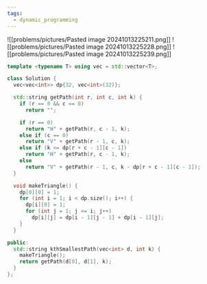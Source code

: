 ```yaml
---
tags:
  - dynamic_programming
---
```

![[problems/pictures/Pasted image 20241013225211.png]]
![[problems/pictures/Pasted image 20241013225228.png]]
![[problems/pictures/Pasted image 20241013225239.png]]



```c++
template <typename T> using vec = std::vector<T>;

class Solution {
  vec<vec<int>> dp{32, vec<int>(32)};

  std::string getPath(int r, int c, int k) {
    if (r == 0 && c == 0)
      return "";

    if (r == 0)
      return "H" + getPath(r, c - 1, k);
    else if (c == 0)
      return "V" + getPath(r - 1, c, k);
    else if (k <= dp[r + c - 1][c - 1])
      return "H" + getPath(r, c - 1, k);
    else
      return "V" + getPath(r - 1, c, k - dp[r + c - 1][c - 1]);
  }

  void makeTriangle() {
    dp[0][0] = 1;
    for (int i = 1; i < dp.size(); i++) {
      dp[i][0] = 1;
      for (int j = 1; j <= i; j++)
        dp[i][j] = dp[i - 1][j - 1] + dp[i - 1][j];
    }
  }

public:
  std::string kthSmallestPath(vec<int> d, int k) {
    makeTriangle();
    return getPath(d[0], d[1], k);
  }
};
```